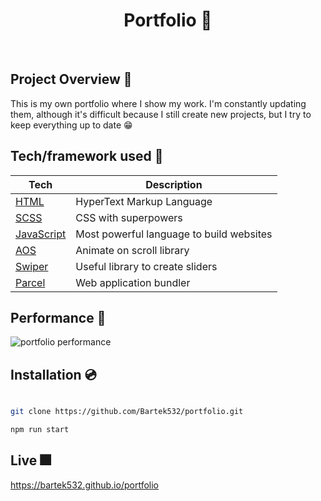 <h1 align="center">
Portfolio 💼
</h1>

<br />

## Project Overview 🎨

This is my own portfolio where I show my work. I'm constantly updating them, although it's difficult because I still create new projects, but I try to keep everything up to date 😁

## Tech/framework used 🧰

| Tech                                     | Description                              |
| ---------------------------------------- | ---------------------------------------- |
| [HTML](https://www.w3.org/html)          | HyperText Markup Language                |
| [SCSS](https://sass-lang.com)            | CSS with superpowers                     |
| [JavaScript](https://www.javascript.com) | Most powerful language to build websites |
| [AOS](https://michalsnik.github.io/aos)  | Animate on scroll library                |
| [Swiper](https://swiperjs.com)           | Useful library to create sliders         |
| [Parcel](https://parceljs.org)           | Web application bundler                  |

## Performance 💨

<img src="https://i.ibb.co/BrCX5Wz/portfolio.png" alt="portfolio performance" />

## Installation 💿

```bash

git clone https://github.com/Bartek532/portfolio.git

npm run start

```

## Live 🎆

https://bartek532.github.io/portfolio
